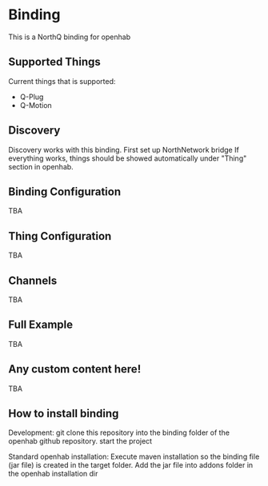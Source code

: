 
# <bindingName> Binding

This is a NorthQ binding for openhab

## Supported Things

Current things that is supported:
- Q-Plug
- Q-Motion

## Discovery

Discovery works with this binding.
First set up NorthNetwork bridge
If everything works, things should be showed automatically under "Thing" section in openhab.

## Binding Configuration

TBA

## Thing Configuration

TBA

## Channels

TBA

## Full Example

TBA

## Any custom content here!

TBA

## How to install binding

Development:
git clone this repository into the binding folder of the openhab github repository.
start the project

Standard openhab installation:
Execute maven installation so the binding file (jar file) is created in the target folder.
Add the jar file into addons folder in the openhab installation dir
